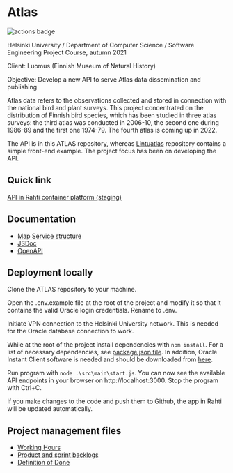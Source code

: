 # Atlas

![actions badge](https://github.com/ATLAS-ohtuprojekti/ATLAS/actions/workflows/node.js.yml/badge.svg)

Helsinki University / Department of Computer Science / Software Engineering Project Course, autumn 2021

Client: Luomus (Finnish Museum of Natural History)

Objective: Develop a new API to serve Atlas data dissemination and publishing

Atlas data refers to the observations collected and stored in connection with the national bird and plant surveys. This project concentrated on the distribution of Finnish bird species, which has been studied in three atlas surveys: the third atlas was conducted in 2006-10, the second one during 1986-89 and the first one 1974-79. The fourth atlas is coming up in 2022.

The API is in this ATLAS repository, whereas [Lintuatlas](https://github.com/ATLAS-ohtuprojekti/Lintuatlas) repository contains a simple front-end example. The project focus has been on developing the API.

## Quick link

[API in Rahti container platform (staging)](https://atlas-staging.rahtiapp.fi)

## Documentation

* [Map Service structure](https://github.com/ATLAS-ohtuprojekti/ATLAS/blob/main/dokumentaatio/mapservice.png)
* [JSDoc](https://atlas-ohtuprojekti.github.io/ATLAS/index.html)
* [OpenAPI](https://atlas-staging.rahtiapp.fi/doc/)

## Deployment locally

Clone the ATLAS repository to your machine.

Open the .env.example file at the root of the project and modify it so that it contains the valid Oracle login credentials. Rename to .env.

Initiate VPN connection to the Helsinki University network. This is needed for the Oracle database connection to work.

While at the root of the project install dependencies with `npm install`. For a list of necessary dependencies, see [package.json file](https://github.com/ATLAS-ohtuprojekti/ATLAS/blob/main/package.json). In addition, Oracle Instant Client software is needed and should be downloaded from [here](https://www.oracle.com/database/technologies/instant-client.html).

Run program with `node .\src\main\start.js`. You can now see the available API endpoints in your browser on http://localhost:3000. Stop the program with Ctrl+C.

If you make changes to the code and push them to Github, the app in Rahti will be updated automatically.







## Project management files

* [Working Hours](https://docs.google.com/spreadsheets/d/19Y2sjV4hNleklp-nDP_OXDvz_ATXy6dcdp0JDMt3L9Q/edit#gid=1182794126)
* [Product and sprint backlogs](https://docs.google.com/spreadsheets/d/19Y2sjV4hNleklp-nDP_OXDvz_ATXy6dcdp0JDMt3L9Q/edit#gid=1236889651)
* [Definition of Done](https://github.com/ATLAS-ohtuprojekti/ATLAS/blob/main/dokumentaatio/dod.md)

